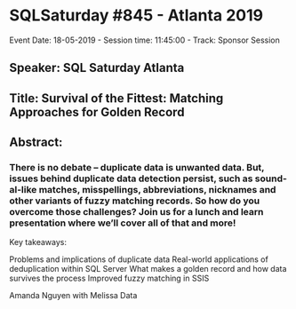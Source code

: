 # SQLSaturday #845 - Atlanta 2019
Event Date: 18-05-2019 - Session time: 11:45:00 - Track: Sponsor Session
## Speaker: SQL Saturday Atlanta
## Title: Survival of the Fittest:  Matching Approaches for Golden Record
## Abstract:
### There is no debate – duplicate data is unwanted data. But, issues behind duplicate data detection persist, such as sound-al-like matches, misspellings, abbreviations, nicknames and other variants of fuzzy matching records. So how do you overcome those challenges? Join us for a lunch and learn presentation where we’ll cover all of that and more!

 

Key takeaways:

Problems and implications of duplicate data
Real-world applications of deduplication within SQL Server
What makes a golden record and how data survives the process
Improved fuzzy matching in SSIS
 
Amanda Nguyen with Melissa Data
